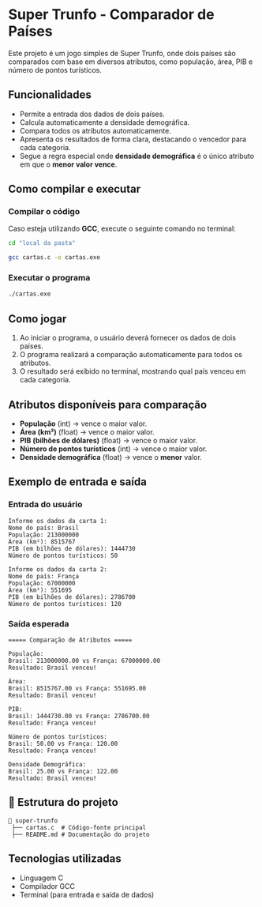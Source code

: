 # Super Trunfo - Comparador de Países

Este projeto é um jogo simples de Super Trunfo, onde dois países são comparados com base em diversos atributos, como população, área, PIB e número de pontos turísticos.

## Funcionalidades
- Permite a entrada dos dados de dois países.
- Calcula automaticamente a densidade demográfica.
- Compara todos os atributos automaticamente.
- Apresenta os resultados de forma clara, destacando o vencedor para cada categoria.
- Segue a regra especial onde **densidade demográfica** é o único atributo em que o **menor valor vence**.

## Como compilar e executar

### **Compilar o código**
Caso esteja utilizando **GCC**, execute o seguinte comando no terminal:

```sh
cd "local da pasta"
```

```sh
gcc cartas.c -o cartas.exe
```

### **Executar o programa**
```sh
./cartas.exe
```

## Como jogar

1. Ao iniciar o programa, o usuário deverá fornecer os dados de dois países.
2. O programa realizará a comparação automaticamente para todos os atributos.
3. O resultado será exibido no terminal, mostrando qual país venceu em cada categoria.

## Atributos disponíveis para comparação
- **População** (int) → vence o maior valor.
- **Área (km²)** (float) → vence o maior valor.
- **PIB (bilhões de dólares)** (float) → vence o maior valor.
- **Número de pontos turísticos** (int) → vence o maior valor.
- **Densidade demográfica** (float) → vence o **menor** valor.

## Exemplo de entrada e saída

### **Entrada do usuário**
```
Informe os dados da carta 1:
Nome do país: Brasil
População: 213000000
Área (km²): 8515767
PIB (em bilhões de dólares): 1444730
Número de pontos turísticos: 50

Informe os dados da carta 2:
Nome do país: França
População: 67000000
Área (km²): 551695
PIB (em bilhões de dólares): 2786700
Número de pontos turísticos: 120
```

### **Saída esperada**
```
===== Comparação de Atributos =====

População:
Brasil: 213000000.00 vs França: 67000000.00
Resultado: Brasil venceu!

Área:
Brasil: 8515767.00 vs França: 551695.00
Resultado: Brasil venceu!

PIB:
Brasil: 1444730.00 vs França: 2786700.00
Resultado: França venceu!

Número de pontos turísticos:
Brasil: 50.00 vs França: 120.00
Resultado: França venceu!

Densidade Demográfica:
Brasil: 25.00 vs França: 122.00
Resultado: Brasil venceu!
```

## 📂 Estrutura do projeto
```
📂 super-trunfo
 ├── cartas.c  # Código-fonte principal
 ├── README.md # Documentação do projeto
```

## Tecnologias utilizadas
- Linguagem C
- Compilador GCC
- Terminal (para entrada e saída de dados)


